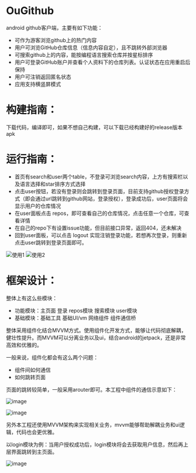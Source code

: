 # OuGithub
android github客户端，主要有如下功能：

- 可作为游客浏览github上的热门内容
- 用户可浏览GitHub仓库信息（信息内容自定），且不跳转外部浏览器
- 可搜索github上的内容，能按编程语言搜索仓库并按星标排序
- 用户可登录GitHub账户并查看个人资料下的仓库列表。认证状态在应用重启后保持
- 用户可注销返回匿名状态
- 应用支持横竖屏模式

# 构建指南：

下载代码，编译即可，如果不想自己构建，可以下载已经构建好的release版本apk

# 运行指南：

- 首页有search和user两个table，不登录可浏览search内容，上方有搜索栏以及语言选择和star排序方式选择
- 点击user按钮，若没有登录则会跳转到登录页面，目前支持github授权登录方式（即会通过url跳转到github网站，登录授权），登录成功后，user页面将会显示用户的仓库情况
- 在user面板点击 repos，即可查看自己的仓库情况，点击任意一个仓库，可查看详情
- 在自己的repo下有设置issue功能，但目前接口异常，返回404，还未解决
- 回到user面板，可以点击 logout 实现注销登录功能，若想再次登录，则重新点击user跳转到登录页面即可。

![使用1](https://github.com/user-attachments/assets/e983ec2c-b514-4040-bb73-4aa24b5d9ce3)
![使用2](https://github.com/user-attachments/assets/66ed6c11-97db-493c-b5fb-3e2d55e869e3)

# 框架设计：
整体上有这么些模块：

- 功能模块：主页面 登录  repos模块 搜索模块 user模块
- 基础模块：基础工具 基础UI/vm 网络组件 组件通信桥


整体采用组件化结合MVVM方式。使用组件化开发方式，能够让代码彻底解耦，健壮性提升。而MVVM可以分离业务以及ui，结合android的jetpack，还是非常高效和优雅的。

一般来说，组件化都会有这么两个问题：

- 组件间如何通信
- 如何跳转页面

页面的跳转较简单，一般采用arouter即可。本工程中组件的通信示意如下：

![image](https://github.com/user-attachments/assets/38913870-783d-4d36-b3db-bb2a0e11d4bb)

![image](https://github.com/user-attachments/assets/a42c097c-092f-4ab8-a489-a68b4b4eea7a)

另外本工程还使用MVVM架构来实现相关业务，mvvm能够帮助解耦业务和ui逻辑，代码也会更优雅。

以login模块为例：当用户授权成功后，login模块将会去获取用户信息，然后再上层界面跳转到主页面。

![image](https://github.com/user-attachments/assets/d540aa2a-fa33-41c4-b5cb-34a94a5ad525)



